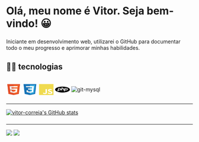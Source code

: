 
 <h1 align="left">Olá, meu nome é Vitor. Seja bem-vindo! 😀</h1>

 ###

 <p>Iniciante em desenvolvimento web, utilizarei o GitHub para documentar todo o meu progresso e aprimorar minhas habilidades.</p>

 ###

 <h2>🧑‍💻 tecnologias</h2>

<div align="left" style="display: inline_block"><br>
  <img align="center" alt="git-HTML" height="30" width="40" src="https://raw.githubusercontent.com/devicons/devicon/master/icons/html5/html5-original.svg">
  <img align="center" alt="git-CSS" height="30" width="40" src="https://raw.githubusercontent.com/devicons/devicon/master/icons/css3/css3-original.svg">
  <img align="center" alt="git-Js" height="30" width="40" src="https://raw.githubusercontent.com/devicons/devicon/master/icons/javascript/javascript-plain.svg">
  <img align="center" alt="git-php" height="30" width="40" src="https://raw.githubusercontent.com/devicons/devicon/master/icons/php/php-plain.svg">
  <img align="center" alt="git-mysql" height="30" width="40" src="https://cdn.jsdelivr.net/gh/devicons/devicon/icons/mysql/mysql-original-wordmark.svg"/>
</div>

###
<hr>
<div align="left">
 <a href="http://www.github.com/CorreiaVitor">
  <img src="https://github-readme-stats.vercel.app/api?username=vitor-correia&hide=stars,issues,contribs&show_icons=true&cache_seconds=86400&theme=github_dark&include_all_commits=true&count_private=true" alt="vitor-correia's GitHub stats" />
 </a>
</div>

###
<hr>                 
<div align="left">
  <a href="https://www.linkedin.com/in/vitor-correia-antonio-9101112a6/" target="_blank"><img src="https://img.shields.io/badge/-LinkedIn-%230077B5?style=for-the-badge&logo=linkedin&logoColor=white" target="_blank"></a> 
  <a href = "mailto:vitorcorreia.git@gmail.com"><img src="https://img.shields.io/badge/-Gmail-%23333?style=for-the-badge&logo=gmail&logoColor=white" target="_blank"></a> 
</div>
